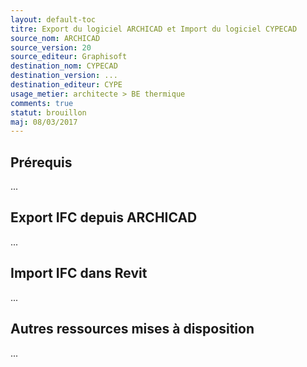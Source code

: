 ```yaml
---
layout: default-toc
titre: Export du logiciel ARCHICAD et Import du logiciel CYPECAD
source_nom: ARCHICAD
source_version: 20
source_editeur: Graphisoft
destination_nom: CYPECAD
destination_version: ...
destination_editeur: CYPE
usage_metier: architecte > BE thermique
comments: true
statut: brouillon
maj: 08/03/2017
---
```


## Prérequis

...

## Export IFC depuis ARCHICAD

...

## Import IFC dans Revit

...

## Autres ressources mises à disposition

...

